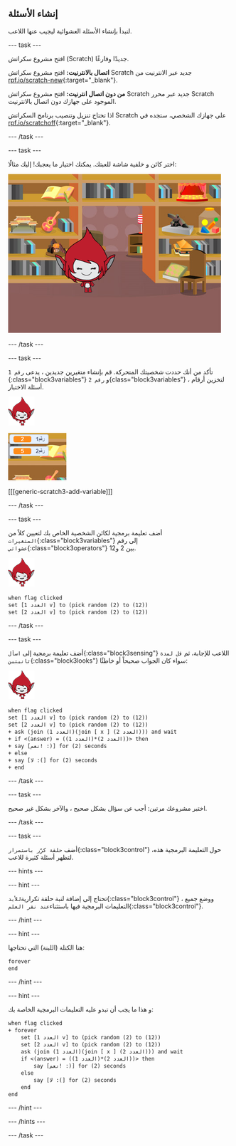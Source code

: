 ## إنشاء الأسئلة

لنبدأ بإنشاء الأسئلة العشوائية ليجيب عنها اللاعب.

--- task ---

افتح مشروع سكراتش (Scratch) جديدًا وفارغًا.

**اتصال بالانترنيت:** افتح مشروع سكراتش Scratch جديد عبر الانترنيت من [rpf.io/scratch-new](https//rpf.io/scratch-new){:target="_blank"}.

**من دون اتصال انترنيت:** افتح مشروع سكراتش Scratch جديد عبر محرر Scratch الموجود على جهازك دون اتصال بالانترنيت.

اذا تحتاج تنزيل وتنصيب برنامج السكراتش Scratch على جهازك الشخصي، ستجده في [rpf.io/scratchoff](https//rpf.io/scratchoff){:target="_blank"}.

--- /task ---

--- task ---

اختر كائن و خلفية شاشة للعبتك. يمكنك اختيار ما يعجبك! إليك مثالًا:

![لقطة الشاشة](images/brain-setting.png)

--- /task ---

--- task ---

تأكد من أنك حددت شخصيتك المتحركة. قم بإنشاء متغيرين جديدين ، يدعى `رقم 1 `{:class="block3variables"} و `رقم 2`{class="block3variables"} ، لتخزين أرقام أسئلة الاختبار.

![لقطة الشاشة](images/giga-sprite.png)

![لقطة الشاشة](images/brain-variables.png)

[[[generic-scratch3-add-variable]]]

--- /task ---

--- task ---

أضف تعليمة برمجية لكائن الشخصية الخاص بك لتعيين كلاً من `المتغيرات`{:class="block3variables"} إلى رقم `عشوائي`{:class="block3operators"} بين 2 و12.

![لقطة الشاشة](images/giga-sprite.png)

```blocks3
when flag clicked
set [العدد 1 v] to (pick random (2) to (12))
set [العدد 2 v] to (pick random (2) to (12))
```

--- /task ---

--- task ---

أضف تعليمة برمجية إلى `اسأل`{:class="block3sensing"} اللاعب للإجابة، ثم `قل لمدة ثانيتين`{:class="block3looks"} سواء كان الجواب صحيحاً أو خاطئًا:

![لقطة الشاشة](images/giga-sprite.png)

```blocks3
when flag clicked
set [العدد 1 v] to (pick random (2) to (12))
set [العدد 2 v] to (pick random (2) to (12))
+ ask (join (العدد 1)(join [ x ] (العدد 2))) and wait
+ if <(answer) = ((العدد 1)*(العدد 2))> then
+ say [نعم! :)] for (2) seconds
+ else
+ say [لا :(] for (2) seconds
+ end
```

--- /task ---

--- task ---

اختبر مشروعك مرتين: أجب عن سؤال بشكل صحيح ، والآخر بشكل غير صحيح.

--- /task ---

--- task ---

أضف `حلقة كرِّر باستمرار`{:class="block3control"} حول التعليمة البرمجية هذه، لتظهر أسئلة كثيرة للاعب.

--- hints ---

--- hint ---

تحتاج إلى إضافة لنبة حلقة تكرارية`للأبد`{:class="block3control"} ، ووضع جميع التعليمات البرمجية فيها باستثناء`عند نقر العلم`{:class="block3control"}.

--- /hint ---

--- hint ---

هنا الكتلة (اللبنة) التي تحتاجها:

```blocks3
forever
end
```

--- /hint ---

--- hint ---

و هذا ما يجب أن تبدو عليه التعليمات البرمجية الخاصة بك:

```blocks3
when flag clicked
+ forever
    set [العدد 1 v] to (pick random (2) to (12))
    set [العدد 2 v] to (pick random (2) to (12))
    ask (join (العدد 1)(join [ x ] (العدد 2))) and wait
    if <(answer) = ((العدد 1)*(العدد 2))> then
        say [نعم! :)] for (2) seconds
    else
        say [لا :(] for (2) seconds
    end
end
```

--- /hint ---

--- /hints ---

--- /task ---
